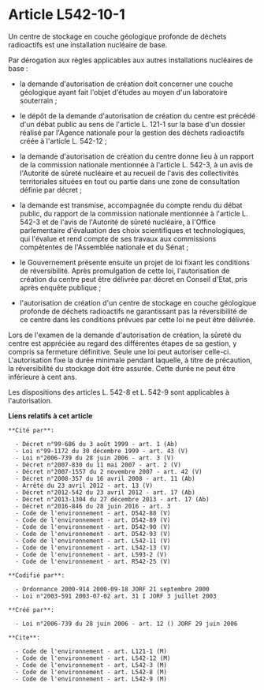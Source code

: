# Article L542-10-1

Un centre de stockage en couche géologique profonde de déchets radioactifs est une installation nucléaire de base.

Par dérogation aux règles applicables aux autres installations nucléaires de base :

- la demande d'autorisation de création doit concerner une couche géologique ayant fait l'objet d'études au moyen d'un
laboratoire souterrain ;

- le dépôt de la demande d'autorisation de création du centre est précédé d'un débat public au sens de l'article L. 121-1 sur
la base d'un dossier réalisé par l'Agence nationale pour la gestion des déchets radioactifs créée à l'article L. 542-12 ;

- la demande d'autorisation de création du centre donne lieu à un rapport de la commission nationale mentionnée à l'article
L. 542-3, à un avis de l'Autorité de sûreté nucléaire et au recueil de l'avis des collectivités territoriales situées en tout
ou partie dans une zone de consultation définie par décret ;

- la demande est transmise, accompagnée du compte rendu du débat public, du rapport de la commission nationale mentionnée à
l'article L. 542-3 et de l'avis de l'Autorité de sûreté nucléaire, à l'Office parlementaire d'évaluation des choix
scientifiques et technologiques, qui l'évalue et rend compte de ses travaux aux commissions compétentes de l'Assemblée
nationale et du Sénat ;

- le Gouvernement présente ensuite un projet de loi fixant les conditions de réversibilité. Après promulgation de cette loi,
l'autorisation de création du centre peut être délivrée par décret en Conseil d'Etat, pris après enquête publique ;

- l'autorisation de création d'un centre de stockage en couche géologique profonde de déchets radioactifs ne garantissant pas
la réversibilité de ce centre dans les conditions prévues par cette loi ne peut être délivrée.

Lors de l'examen de la demande d'autorisation de création, la sûreté du centre est appréciée au regard des différentes étapes
de sa gestion, y compris sa fermeture définitive. Seule une loi peut autoriser celle-ci. L'autorisation fixe la durée
minimale pendant laquelle, à titre de précaution, la réversibilité du stockage doit être assurée. Cette durée ne peut être
inférieure à cent ans.

Les dispositions des articles L. 542-8 et L. 542-9 sont applicables à l'autorisation.

**Liens relatifs à cet article**

	**Cité par**:

	  - Décret n°99-686 du 3 août 1999 - art. 1 (Ab)
	  - Loi n°99-1172 du 30 décembre 1999 - art. 43 (V)
	  - Loi n°2006-739 du 28 juin 2006 - art. 3 (V)
	  - Décret n°2007-830 du 11 mai 2007 - art. 2 (V)
	  - Décret n°2007-1557 du 2 novembre 2007 - art. 42 (V)
	  - Décret n°2008-357 du 16 avril 2008 - art. 11 (Ab)
	  - Arrêté du 23 avril 2012 - art. 13 (V)
	  - Décret n°2012-542 du 23 avril 2012 - art. 17 (Ab)
	  - Décret n°2013-1304 du 27 décembre 2013 - art. 17 (Ab)
	  - Décret n°2016-846 du 28 juin 2016 - art. 3
	  - Code de l'environnement - art. D542-88 (V)
	  - Code de l'environnement - art. D542-89 (V)
	  - Code de l'environnement - art. D542-90 (V)
	  - Code de l'environnement - art. D542-93 (V)
	  - Code de l'environnement - art. L542-11 (V)
	  - Code de l'environnement - art. L542-13 (V)
	  - Code de l'environnement - art. L593-2 (V)
	  - Code de l'environnement - art. R542-25 (V)

	**Codifié par**:

	  - Ordonnance 2000-914 2000-09-18 JORF 21 septembre 2000
	  - Loi n°2003-591 2003-07-02 art. 31 I JORF 3 juillet 2003

	**Créé par**:

	  - Loi n°2006-739 du 28 juin 2006 - art. 12 () JORF 29 juin 2006

	**Cite**:

	  - Code de l'environnement - art. L121-1 (M)
	  - Code de l'environnement - art. L542-12 (M)
	  - Code de l'environnement - art. L542-3 (M)
	  - Code de l'environnement - art. L542-8 (M)
	  - Code de l'environnement - art. L542-9 (M)

